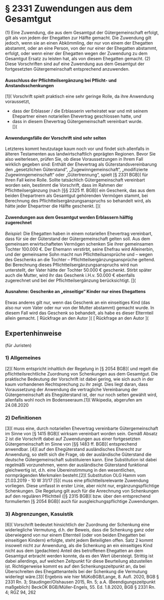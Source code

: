# § 2331 Zuwendungen aus dem Gesamtgut
(1) Eine Zuwendung, die aus dem Gesamtgut der Gütergemeinschaft erfolgt, gilt als von jedem der Ehegatten zur Hälfte gemacht. Die Zuwendung gilt jedoch, wenn sie an einen Abkömmling, der nur von einem der Ehegatten abstammt, oder an eine Person, von der nur einer der Ehegatten abstammt, erfolgt, oder wenn einer der Ehegatten wegen der Zuwendung zu dem Gesamtgut Ersatz zu leisten hat, als von diesem Ehegatten gemacht.
(2) Diese Vorschriften sind auf eine Zuwendung aus dem Gesamtgut der fortgesetzten Gütergemeinschaft entsprechend anzuwenden.
#### Ausschluss der Pflichtteilsergänzung bei Pflicht- und Anstandsschenkungen
[1]( Vorschrift spielt praktisch eine sehr geringe Rolle, da ihre Anwendung voraussetzt,
* dass der Erblasser / die Erblasserin verheiratet war und mit seinem Ehepartner einen notariellen Ehevertrag geschlossen hatte, _und_
* dass in diesem Ehevertrag Gütergemeinschaft vereinbart wurde.  
[](
#### **Anwendungsfälle der Vorschrift sind sehr selten**
Letzteres kommt heutzutage kaum noch vor und findet sich allenfalls in älteren Testamenten aus landwirtschaftlich geprägten Regionen. Bevor Sie also weiterlesen, prüfen Sie, ob diese Voraussetzungen in Ihrem Fall wirklich gegeben sind: Enthält der Ehevertrag als Güterstandsvereinbarung den „gesetzlichen Güterstand“, „Zugewinngemeinschaft“, „modifizierte Zugewinngemeinschaft“ oder „Gütertrennung“, spielt [§ 2331 BGB]( für Ihren Fall keine Rolle.
Sollte tatsächlich Gütergemeinschaft vereinbart worden sein, bestimmt die Vorschrift, dass im Rahmen der Pflichtteilsergänzung (nach [§§ 2325 ff. BGB]( ein Geschenk, das aus dem beiden Ehepartnern als Gesamtgut gehörenden Vermögen stammt, bei Berechnung des Pflichtteilsergänzungsanspruchs so behandelt wird, als hätte jeder Ehepartner die Hälfte geschenkt.
[](
#### **Zuwendungen aus dem Gesamtgut werden Erblassern hälftig zugerechnet**
_Beispiel:_ Die Ehegatten haben in einem notariellen Ehevertrag vereinbart, dass für sie der Güterstand der Gütergemeinschaft gelten soll. Aus dem gemeinsam erwirtschafteten Vermögen schenken Sie ihrer gemeinsamen Tochter 100.000 €. Der Ehemann verstirbt, seine Ehefrau wird Alleinerbin, und der gemeinsame Sohn macht nun Pflichtteilsansprüche und – wegen des Geschenks an die Tochter – Pflichtteilsergänzungsansprüche geltend. Bei Berechnung dieses Pflichtteilsergänzungsanspruchs wird nun unterstellt, der Vater hätte der Tochter 50.000 € geschenkt. Stirbt später auch die Mutter, wird ihr das Geschenk i.H.v. 50.000 € ebenfalls zugerechnet und bei der Pflichtteilsergänzung berücksichtigt.
[](
#### **Ausnahme: Geschenke an „einseitige“ Kinder nur eines Ehegattens**
Etwas anderes gilt nur, wenn das Geschenk an ein einseitiges Kind (das also nur vom Vater oder nur von der Mutter abstammt) gemacht wurde. In diesem Fall wird das Geschenk so behandelt, als habe es dieser Elternteil allein gemacht.
[ Rückfrage an den Autor ]( [ Rückfrage an den Autor ](
## Expertenhinweise
(für Juristen)
### 1) Allgemeines
[2]( Norm entspricht inhaltlich der Regelung in [§ 2054 BGB]( und regelt die pflichtteilsrechtliche Zuordnung von Schenkungen aus dem Gesamtgut. Die praktische Bedeutung der Vorschrift ist dabei gering, wie sich auch in der kaum vorhandenen Rechtsprechung zu ihr zeigt. Dies liegt daran, dass Voraussetzung der Anwendung die vertragliche Vereinbarung der Gütergemeinschaft als Ehegüterstand ist, der nur noch selten gewählt wird, allenfalls wohl noch im Bodenseeraum.[1]( Wikipedia,  abgerufen am 24.08.2020
### 2) Definitionen
[3]( muss eine, durch notariellen Ehevertrag vereinbarte Gütergemeinschaft im Sinne von [§ 1415 BGB]( wirksam vereinbart worden sein. Gemäß Absatz 2 ist die Vorschrift dabei auf Zuwendungen aus einer fortgesetzten Gütergemeinschaft im Sinne von [§§ 1483 ff. BGB]( entsprechend anwendbar.
[4]( auf den Ehegüterstand ausländisches Eherecht zur Anwendung, so stellt sich die Frage, ob der ausländische Güterstand die deutsche Gütergemeinschaft substituieren kann. Eine Substitution ist dabei regelmäßi vorzunehmen, wenn der ausländische Güterstand funktional gleichwertig ist, d.h. eine Übereinstimmung in den wesentlichen, normprägenden Merkmalen besteht.[2]( Substitution OLG Hamm vom 21.03.2019 - 10 W 31/17
[5]( muss eine pflichtteilsrelevante Zuwendung vorliegen. Diese umfasst in erster Linie, aber nicht nur, ergänzungspflichtige Schenkungen. Die Regelung gilt auch für die Anrechnung von Schenkungen auf den regulären Pflichtteil ([§ 2315 BGB]( bzw. über den entsprechend formulierten [§ 2054 BGB]( auch für ausgleichungspflichtige Zuwendungen.
### 3) Abgrenzungen, Kasuistik
[6]( Vorschrift bedeutet hinsichtlich der Zuordnung der Schenkung eine widerlegliche Vermutung, d.h. der Beweis, dass die Schenkung ganz oder überwiegend von nur einem Elternteil (oder von beiden Ehegatten bei einseitigen Kindern) erfolgte, steht jedem Beteiligten offen. Satz 2 kommt insoweit nicht zur Anwendung, als die Schenkung an ein einseitiges Kind nicht aus dem (gedachten) Anteil des betroffenen Ehegatten an dem Gesamtgut erbracht werden konnte, da es den Wert übersteigt. Strittig ist dabei allerdings, auf welchen Zeitpunkt für diese Beurteilung abzustellen ist. Richtigerweise kommt es auf den Schenkungszeitpunkt an, da bei Überschreiten des Ehegattenanteils bei der Schenkung die Vermutung widerlegt wäre.[3]( Ergebnis wie hier MüKoBGB/Lange, 8. Aufl. 2020, BGB § 2331 Rn. 3; Staudinger/Olshausen 2015, Rn. 5; a.A. (Beendigungszeitpunkt maßgeblich) BeckOK BGB/Müller-Engels, 55. Ed. 1.8.2020, BGB § 2331 Rn. 4; RGZ 94, 262